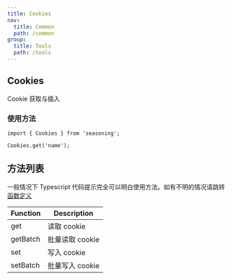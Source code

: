 ```yaml
---
title: Cookies
nav:
  title: Common
  path: /common
group:
  title: Tools
  path: /tools
---
```


## Cookies

Cookie 获取与插入

### 使用方法

```
import { Cookies } from 'seasoning';

Cookies.get('name');
```

## 方法列表

一般情况下 Typescript 代码提示完全可以明白使用方法。如有不明的情况请跳转[函数定义](https://github.com/dyb881/seasoning/blob/master/src/Cookies/index.ts)

| Function | Description     |
| -------- | --------------- |
| get      | 读取 cookie     |
| getBatch | 批量读取 cookie |
| set      | 写入 cookie     |
| setBatch | 批量写入 cookie |
